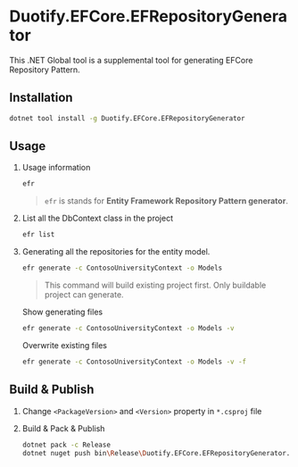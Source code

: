 # Duotify.EFCore.EFRepositoryGenerator

This .NET Global tool is a supplemental tool for generating EFCore Repository Pattern.

## Installation

```sh
dotnet tool install -g Duotify.EFCore.EFRepositoryGenerator
```

## Usage

1. Usage information

    ```sh
    efr
    ```

    > `efr` is stands for **Entity Framework Repository Pattern generator**.

1. List all the DbContext class in the project

    ```sh
    efr list
    ```

2. Generating all the repositories for the entity model.

    ```sh
    efr generate -c ContosoUniversityContext -o Models
    ```

    > This command will build existing project first. Only buildable project can generate.

    Show generating files 

    ```sh
    efr generate -c ContosoUniversityContext -o Models -v
    ```

    Overwrite existing files

    ```sh
    efr generate -c ContosoUniversityContext -o Models -v -f
    ```

## Build & Publish

1. Change `<PackageVersion>` and `<Version>` property in `*.csproj` file

2. Build & Pack & Publish

    ```sh
    dotnet pack -c Release
    dotnet nuget push bin\Release\Duotify.EFCore.EFRepositoryGenerator.1.0.0.nupkg --api-key YourApiKeyFromNuGetOrg --source https://api.nuget.org/v3/index.json
    ```
